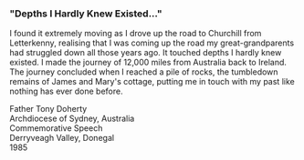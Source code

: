### "Depths I Hardly Knew Existed..."

I found it extremely moving as I drove up the road to Churchill from Letterkenny, realising that I was coming up the road my great-grandparents had struggled down all those years ago. It touched depths I hardly knew existed. I made the journey of 12,000 miles from Australia back to Ireland. The journey concluded when I reached a pile of rocks, the tumbledown remains of James and Mary's cottage, putting me in touch with my past like nothing has ever done before.  

Father Tony Doherty  
Archdiocese of Sydney, Australia  
Commemorative Speech  
Derryveagh Valley, Donegal  
1985
